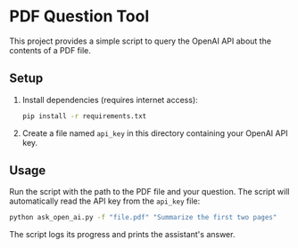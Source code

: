 # PDF Question Tool

This project provides a simple script to query the OpenAI API about the
contents of a PDF file.

## Setup

1. Install dependencies (requires internet access):
   ```bash
   pip install -r requirements.txt
   ```
2. Create a file named `api_key` in this directory containing your OpenAI API key.

## Usage

Run the script with the path to the PDF file and your question. The script will
automatically read the API key from the `api_key` file:

```bash
python ask_open_ai.py -f "file.pdf" "Summarize the first two pages"
```

The script logs its progress and prints the assistant's answer.
